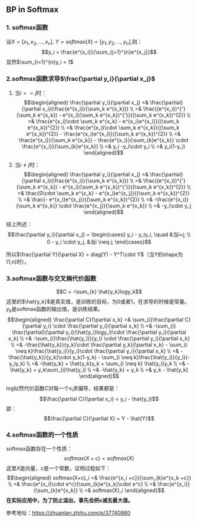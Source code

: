 ## BP in Softmax

### 1. softmax函数
设$X=[x_1,x_2,...,x_n]$, $Y=softmax(X)=[y_1,y_2,...,y_n]$,则：
$$y_i = \frac{e^{x_i}}{\sum_{j=1}^{n}e^{x_j}}$$
显然$\sum_{i=1}^{n}y_i = 1$

### 2.softmax函数求导$\frac{\partial y_i}{\partial x_j}$

1. 当$i==j$时：
$$\begin{aligned}
   \frac{\partial y_i}{\partial x_j} =& \frac{\partial}{\partial x_i}(\frac{e^{x_i}}{\sum_k e^{x_k}}) \\
    =& \frac{(e^{x_i})^{'}(\sum_k e^{x_k}) - e^{x_i}(\sum_k e^{x_k})^{'}}{(\sum_k e^{x_k})^{2}} \\
    =& \frac{e^{x_i}\cdot \sum_k e^{x_k} - e^{x_i}e^{x_i}}{(\sum_k e^{x_k})^{2}}  \\
    =& \frac{e^{x_i}\cdot \sum_k e^{x_k}}{(\sum_k e^{x_k})^{2}} - \frac{e^{x_i}e^{x_i}}{(\sum_k e^{x_k})^{2}} \\
    =& \frac{e^{x_i}}{\sum_k e^{x_k}} - \frac{e^{x_i}}{\sum_{k}e^{x_k}} \cdot \frac{e^{x_i}}{\sum_{k}e^{x_k}} \\
    =& y_i -y_i\cdot y_i \\
    =& y_i(1-y_i)
\end{aligned}$$

2. 当$i \neq j$时：
$$\begin{aligned}
    \frac{\partial y_i}{\partial x_j} =& \frac{\partial}{\partial x_i}(\frac{e^{x_i}}{\sum_k e^{x_k}}) \\
    =& \frac{(e^{x_i})^{'}(\sum_k e^{x_k}) - e^{x_i}(\sum_k e^{x_k})^{'}}{(\sum_k e^{x_k})^{2}} \\
    =& \frac{0\cdot \sum_k e^{x_k} - e^{x_i}e^{x_j}}{(\sum_k e^{x_k})^{2}}  \\
    =& \frac{- e^{x_i}e^{x_j}}{(\sum_k e^{x_k})^{2}} \\
    =& -\frac{e^{x_i}}{\sum_k e^{x_k}} \cdot \frac{e^{x_j}}{\sum_k e^{x_k}} \\
    =& -y_i\cdot y_j
\end{aligned}$$

综上所述：
$$\frac{\partial y_i}{\partial x_j} = 
\begin{cases}
    y_i - y_iy_i, \quad &当i=j; \\
    0 - y_i \cdot y_j, &当i \neq j;
\end{cases}$$

所以$\frac{\partial Y}{\partial X} = diag(Y) - Y^T\cdot Y$（当Y的shape为(1,n)时）。

### 3.softmax函数与交叉熵代价函数
$$C = -\sum_{k} \hat{y_k}logy_k$$
这里的$\hat{y_k}$是真实值，是训练的目标，为0或者1，在求导的时候是常量。
$y_k$是softmax函数的输出值，是训练结果。
$$\begin{aligned}
    \frac{\partial C}{\partial x_k} =& \sum_{i}\frac{\partial C}{\partial y_i} \cdot \frac{\partial y_i}{\partial x_k} \\
    =& -\sum_{i} \frac{\partial}{\partial y_i}(\hat{y_i}logy_i)\cdot \frac{\partial y_i}{\partial x_k} \\
    =& -\sum_{i}\frac{\hat{y_i}}{y_i} \cdot \frac{\partial y_i}{\partial x_k} \\
    =& -\frac{\hat{y_k}}{y_k}\cdot \frac{\partial y_k}{\partial x_k} - \sum_{i \neq k}\frac{\hat{y_i}}{y_i}\cdot \frac{\partial y_i}{\partial x_k} \\
    =& -\frac{\hat{y_k}}{y_k}\cdot y_k(1-y_k) - \sum_{i \neq k}\frac{\hat{y_i}}{y_i}(-y_iy_k) \\
    =& -\hat{y_k} + \hat{y_k}y_k + \sum_{i \neq k} \hat{y_i}y_k \\
    =& -\hat{y_k} + y_k\sum_{i}\hat{y_i} \\
    =& -\hat{y_k} + y_k \\
    =& y_k - \hat{y_k}
\end{aligned}$$

log似然代价函数$C$对每一个$x_i$求偏导，结果都是：
$$\frac{\partial C}{\partial x_i} = y_i - \hat{y_i}$$
即：
$$\frac{\partial C}{\partial X} = Y - \hat{Y}$$

### 4.softmax函数的一个性质
softmax函数存在一个性质：
$$softmax(X+c) = softmax(X)$$
这里$X$是向量，$c$是一个常数，证明过程如下：
$$\begin{aligned}
    softmax(X+c)_i =& \frac{e^{x_i +c}}{\sum_{k}e^{x_k +c}} \\
    =& \frac{e^{x_i}\cdot e^c}{\sum_{k}e^{x_k}\cdot e^c} \\
    =& \frac{e^{x_i}}{\sum_{k}e^{x_k}} \\
    =& softmax(X)_i
\end{aligned}$$
**在实际应用中，为了防止溢出，事先会把$x$减去最大值。**

参考地址：https://zhuanlan.zhihu.com/p/37740860